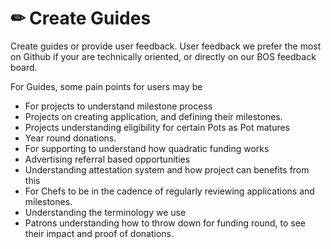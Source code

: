 # ✏ Create Guides

Create guides or provide user feedback. User feedback we prefer the most on Github if your are technically oriented, or directly on our BOS feedback board.&#x20;



For Guides, some pain points for users may be

* For projects to understand milestone process&#x20;
* Projects on creating application, and defining their milestones.&#x20;
* Projects understanding eligibility for certain Pots as Pot matures
* Year round donations.&#x20;
* For supporting to understand how quadratic funding works
* Advertising referral based opportunities
* Understanding attestation system and how project can benefits from this
* For Chefs to be in the cadence of regularly reviewing applications and milestones.&#x20;
* Understanding the terminology we use
* Patrons understanding how to throw down for funding round, to see their impact and proof of donations.&#x20;
